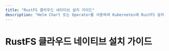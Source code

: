 ```yaml
---
title: "RustFS 클라우드 네이티브 설치 가이드"
description: "Helm Chart 또는 Operator를 사용하여 Kubernetes에 RustFS 설치 및 배포."
---
```


# RustFS 클라우드 네이티브 설치 가이드

